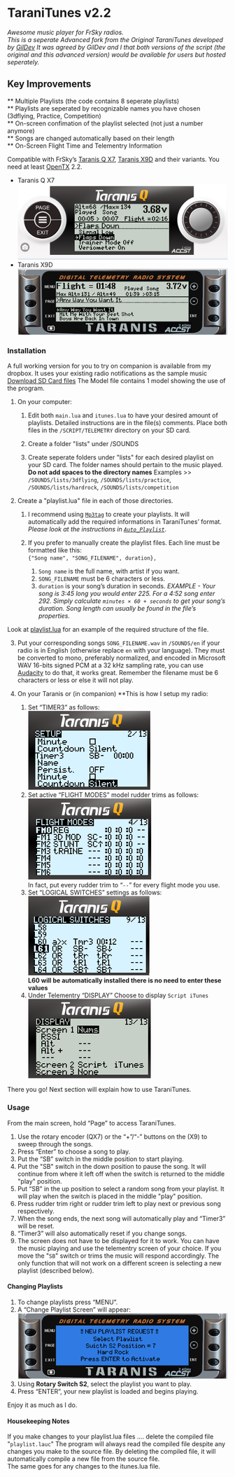 TaraniTunes v2.2 
===========
*Awesome music player for FrSky radios.*  
*This is a seperate Advanced fork from the Original TaraniTunes developed by [GilDev](https://github.com/GilDev)
It was agreed by GilDev and I that both versions of the script (the original and this advanced version) would be available for users but hosted seperately.*

Key Improvements
----------------
** Multiple Playlists (the code contains 8 seperate playlists)  
** Playlists are seperated by recognizable names you have chosen (3dflying, Practice, Competition)  
** On-screen confimation of the playlist selected (not just a number anymore)  
** Songs are changed automatically based on their length  
** On-Screen Flight Time and Telementry Information   

Compatible with FrSky’s [Taranis Q X7](https://www.frsky-rc.com/product/taranis-q-x7-2), [Taranis X9D](https://www.frsky-rc.com/product/taranis-x9d-plus-2) and their variants.
You need at least [OpenTX](http://www.open-tx.org) 2.2.

* Taranis Q X7  
  ![Taranis QX7](Screenshots/TaraniTunesQX7.PNG)  
* Taranis X9D  
  ![Taranis X9D](Screenshots/TaraniTunesX9D.PNG)

### Installation

A full working version for you to try on companion is available from my dropbox.  It uses your existing radio notifications as the sample music  [Download SD Card files](https://www.dropbox.com/sh/ojqjugozk2s4e9e/AADaXwY6DARqot-Jig9Xvx3Pa?dl=0) The Model file contains 1 model showing the use of the program.   

1. On your computer:
	1. Edit both `main.lua` and `itunes.lua` to have your desired amount of playlists. Detailed instructions are in the file(s) comments. Place both files in the `/SCRIPT/TELEMETRY` directory on your SD card.  

	2. Create a folder "lists" under /SOUNDS
	
	3. Create seperate folders under "lists" for each desired playlist on your SD card. The folder names should pertain to the music played. **Do not add spaces to the directory names**
Examples >> `/SOUNDS/lists/3dflying`, `/SOUNDS/lists/practice`, `/SOUNDS/lists/hardrock`, `/SOUNDS/lists/competition`

2. Create a "playlist.lua" file in each of those directories.
	1. I recommend using [`Mp3tag`](https://www.mp3tag.de/en/index.html) to create your playlists. It will automatically add the required informations in TaraniTunes’ format. *Please look at the instructions in [`Auto_Playlist`](/Auto_Playlist)*.

	2.  If you prefer to manually create the playlist files. Each line must be formatted like this:   
	`{"Song name", "SONG_FILENAME", duration},` 
		1. `Song name` is the full name, with artist if you want.
		2. `SONG_FILENAME` must be 6 characters or less. 
		3. `duration` is your song’s duration in seconds. *EXAMPLE - Your song is 3:45 long you would enter 225. For a 4:52 song enter 292. Simply calculate `minutes × 60 + seconds` to get your song’s duration. Song length can usually be found in the file’s properties.*  
 
 Look at [playlist.lua](playlist.lua) for an example of the required structure of the file.

3. Put your corresponding songs `SONG_FILENAME.wav` in `/SOUNDS/en` if your radio is in English (otherwise replace `en` with your language). They must be converted to mono, preferably normalized, and encoded in Microsoft WAV 16-bits signed PCM at a 32 kHz sampling rate, you can use [Audacity](http://www.audacityteam.org) to do that, it works great. Remember the filename must be 6 characters or less or else it will not play.

4. On your Taranis or (in companion) **This is how I setup my radio:
	1. Set “TIMER3” as follows:      
	![Timer settings](Screenshots/timer.PNG)  
	2. Set active “FLIGHT MODES” model rudder trims as follows:     
	![Flight modes settings](Screenshots/trims.PNG)  
	In fact, put every rudder trim to “`--`” for every flight mode you use.  
	3. Set “LOGICAL SWITCHES” settings as follows:  
	![Logical Switch Settings](Screenshots/LogicalSwitch.PNG)  
	**L60 will be automatically installed there is no need to enter these values**
	4. Under Telementry “DISPLAY” Choose to display `Script iTunes`  
	![Display settings](Screenshots/DisplaySettings.PNG)
	
There you go! Next section will explain how to use TaraniTunes.

### Usage

From the main screen, hold “Page” to access TaraniTunes.
1. Use the rotary encoder (QX7) or the “+”/“-” buttons on the (X9) to sweep through the songs.
2. Press “Enter” to choose a song to play.
3. Put the “SB” switch in the middle position to start playing.
4. Put the "SB" switch in the down position to pause the song. It will continue from where it left off when the switch is returned to the middle "play" position.
5. Put “SB” in the up position to select a random song from your playlist. It will play when the switch is placed in the middle "play" position.
6. Press rudder trim right or rudder trim left to play next or previous song respectively.
7. When the song ends, the next song will automatically play and “Timer3” will be reset.
8. “Timer3” will also automatically reset if you change songs.
9.  The screen does not have to be displayed for it to work.  You can have the music playing and use the telementry screen of your choice.  If you move the "`SB`" switch or trims the music will respond accordingly.  The only function that will not work on a different screen is selecting a new playlist (described below).

#### Changing Playlists

1. To change playlists press “MENU”.
2. A “Change Playlist Screen” will appear:  
![Change Playlist](Screenshots/ChangeList.PNG)     
3. Using **Rotary Switch S2**, select the playlist you want to play.
4. Press “ENTER”, your new playlist is loaded and begins playing.

Enjoy it as much as I do.

####  Housekeeping Notes  
If you make changes to your playlist.lua files .... delete the compiled file "`playlist.lauc`" The program will always read the compiled file despite any changes you make to the source file.   By deleting the compiled file, it will automatically compile a new file from the source file.  
The same goes for any changes to the itunes.lua file.
